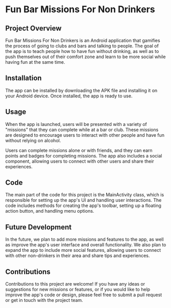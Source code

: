 Fun Bar Missions For Non Drinkers
=================================

Project Overview
----------------

Fun Bar Missions For Non Drinkers is an Android application that gamifies the process of going to clubs and bars and talking to people. The goal of the app is to teach people how to have fun without drinking, as well as to push themselves out of their comfort zone and learn to be more social while having fun at the same time.

Installation
------------

The app can be installed by downloading the APK file and installing it on your Android device. Once installed, the app is ready to use.

Usage
-----

When the app is launched, users will be presented with a variety of "missions" that they can complete while at a bar or club. These missions are designed to encourage users to interact with other people and have fun without relying on alcohol.

Users can complete missions alone or with friends, and they can earn points and badges for completing missions. The app also includes a social component, allowing users to connect with other users and share their experiences.

Code
----

The main part of the code for this project is the MainActivity class, which is responsible for setting up the app's UI and handling user interactions. The code includes methods for creating the app's toolbar, setting up a floating action button, and handling menu options.

Future Development
------------------

In the future, we plan to add more missions and features to the app, as well as improve the app's user interface and overall functionality. We also plan to expand the app to include more social features, allowing users to connect with other non-drinkers in their area and share tips and experiences.

Contributions
-------------

Contributions to this project are welcome! If you have any ideas or suggestions for new missions or features, or if you would like to help improve the app's code or design, please feel free to submit a pull request or get in touch with the project team.
